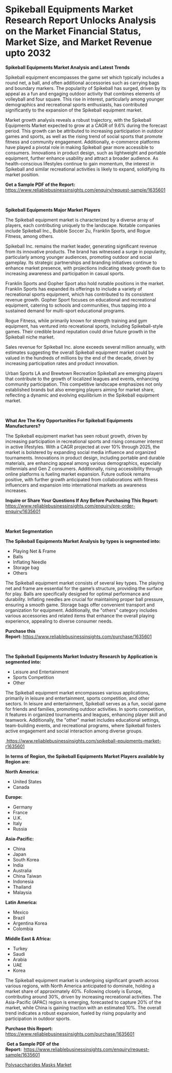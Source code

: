 <p><h1>Spikeball Equipments Market Research Report Unlocks Analysis on the Market Financial Status, Market Size, and Market Revenue upto 2032</h1></p><p><strong>Spikeball Equipments Market Analysis and Latest Trends</strong></p>
<p><p>Spikeball equipment encompasses the game set which typically includes a round net, a ball, and often additional accessories such as carrying bags and boundary markers. The popularity of Spikeball has surged, driven by its appeal as a fun and engaging outdoor activity that combines elements of volleyball and four square. This rise in interest, particularly among younger demographics and recreational sports enthusiasts, has contributed significantly to the expansion of the Spikeball equipment market.</p><p>Market growth analysis reveals a robust trajectory, with the Spikeball Equipments Market expected to grow at a CAGR of 9.6% during the forecast period. This growth can be attributed to increasing participation in outdoor games and sports, as well as the rising trend of social sports that promote fitness and community engagement. Additionally, e-commerce platforms have played a pivotal role in making Spikeball gear more accessible to consumers. Innovations in product design, such as lightweight and portable equipment, further enhance usability and attract a broader audience. As health-conscious lifestyles continue to gain momentum, the interest in Spikeball and similar recreational activities is likely to expand, solidifying its market position.</p></p>
<p><strong>Get a Sample PDF of the Report:&nbsp;</strong> <a href="https://www.reliablebusinessinsights.com/enquiry/request-sample/1635601?utm_campaign=3084&utm_medium=2&utm_source=Github&utm_content=ia&utm_term=23032025&utm_id=spikeball-equipments">https://www.reliablebusinessinsights.com/enquiry/request-sample/1635601</a></p>
<p>&nbsp;</p>
<p><strong>Spikeball Equipments Major Market Players</strong></p>
<p><p>The Spikeball equipment market is characterized by a diverse array of players, each contributing uniquely to the landscape. Notable companies include Spikeball Inc., Bubble Soccer 2u, Franklin Sports, and Rogue Fitness, among others.</p><p>Spikeball Inc. remains the market leader, generating significant revenue from its innovative products. The brand has witnessed a surge in popularity, particularly among younger audiences, promoting outdoor and social gameplay. Its strategic partnerships and branding initiatives continue to enhance market presence, with projections indicating steady growth due to increasing awareness and participation in casual sports.</p><p>Franklin Sports and Gopher Sport also hold notable positions in the market. Franklin Sports has expanded its offerings to include a variety of recreational sports equipment, which has contributed to its consistent revenue growth. Gopher Sport focuses on educational and recreational equipment, catering to schools and communities, thus tapping into a sustained demand for multi-sport educational programs.</p><p>Rogue Fitness, while primarily known for strength training and gym equipment, has ventured into recreational sports, including Spikeball-style games. Their credible brand reputation could drive future growth in the Spikeball niche market. </p><p>Sales revenue for Spikeball Inc. alone exceeds several million annually, with estimates suggesting the overall Spikeball equipment market could be valued in the hundreds of millions by the end of the decade, driven by increasing participation rates and product innovation. </p><p>Urban Sports LA and Brewtown Recreation Spikeball are emerging players that contribute to the growth of localized leagues and events, enhancing community participation. This competitive landscape emphasizes not only established brands but also emerging players aiming for market share, reflecting a dynamic and evolving equilibrium in the Spikeball equipment market.</p></p>
<p>&nbsp;</p>
<p><strong>What Are The Key Opportunities For Spikeball Equipments Manufacturers?</strong></p>
<p><p>The Spikeball equipment market has seen robust growth, driven by increasing participation in recreational sports and rising consumer interest in active lifestyles. With a CAGR projected at over 10% through 2025, the market is bolstered by expanding social media influence and organized tournaments. Innovations in product design, including portable and durable materials, are enhancing appeal among various demographics, especially millennials and Gen Z consumers. Additionally, rising accessibility through online platforms is fueling market expansion. Future outlook remains positive, with further growth anticipated from collaborations with fitness influencers and expansion into international markets as awareness increases.</p></p>
<p><strong>Inquire or Share Your Questions If Any Before Purchasing This Report:</strong> <a href="https://www.reliablebusinessinsights.com/enquiry/pre-order-enquiry/1635601?utm_campaign=3084&utm_medium=2&utm_source=Github&utm_content=ia&utm_term=23032025&utm_id=spikeball-equipments">https://www.reliablebusinessinsights.com/enquiry/pre-order-enquiry/1635601</a></p>
<p>&nbsp;</p>
<p><strong>Market Segmentation</strong></p>
<p><strong>The Spikeball Equipments Market Analysis by types is segmented into:</strong></p>
<p><ul><li>Playing Net & Frame</li><li>Balls</li><li>Inflating Needle</li><li>Storage bag</li><li>Others</li></ul></p>
<p><p>The Spikeball equipment market consists of several key types. The playing net and frame are essential for the game’s structure, providing the surface for play. Balls are specifically designed for optimal performance and durability. Inflating needles are crucial for maintaining proper ball pressure, ensuring a smooth game. Storage bags offer convenient transport and organization for equipment. Additionally, the "others" category includes various accessories and related items that enhance the overall playing experience, appealing to diverse consumer needs.</p></p>
<p><strong>Purchase this Report:&nbsp;</strong><a href="https://www.reliablebusinessinsights.com/purchase/1635601?utm_campaign=3084&utm_medium=2&utm_source=Github&utm_content=ia&utm_term=23032025&utm_id=spikeball-equipments">https://www.reliablebusinessinsights.com/purchase/1635601</a></p>
<p>&nbsp;</p>
<p><strong>The Spikeball Equipments Market Industry Research by Application is segmented into:</strong></p>
<p><ul><li>Leisure and Entertainment</li><li>Sports Competition</li><li>Other</li></ul></p>
<p><p>The Spikeball equipment market encompasses various applications, primarily in leisure and entertainment, sports competition, and other sectors. In leisure and entertainment, Spikeball serves as a fun, social game for friends and families, promoting outdoor activities. In sports competition, it features in organized tournaments and leagues, enhancing player skill and teamwork. Additionally, the "other" market includes educational settings, team-building events, and recreational programs, where Spikeball fosters active engagement and social interaction among diverse groups.</p></p>
<p><a href="https://www.reliablebusinessinsights.com/spikeball-equipments-market-r1635601?utm_campaign=3084&utm_medium=2&utm_source=Github&utm_content=ia&utm_term=23032025&utm_id=spikeball-equipments">&nbsp;https://www.reliablebusinessinsights.com/spikeball-equipments-market-r1635601</a></p>
<p><strong>In terms of Region, the Spikeball Equipments Market Players available by Region are:</strong></p>
<p>
    <p> <strong> North America: </strong>
        <ul>
            <li>United States</li>
            <li>Canada</li>
        </ul>
        </p> 
    <p> <strong> Europe: </strong>
        <ul>
            <li>Germany</li>
            <li>France</li>
            <li>U.K.</li>
            <li>Italy</li>
            <li>Russia</li>
        </ul>
        </p> 
    <p> <strong> Asia-Pacific: </strong>
        <ul>
            <li>China</li>
            <li>Japan</li>
            <li>South Korea</li>
            <li>India</li>
            <li>Australia</li>
            <li>China Taiwan</li>
            <li>Indonesia</li>
            <li>Thailand</li>
            <li>Malaysia</li>
        </ul>
        </p> 
    <p> <strong> Latin America: </strong>
        <ul>
            <li>Mexico</li>
            <li>Brazil</li>
            <li>Argentina Korea</li>
            <li>Colombia</li>
        </ul>
        </p> 
    <p> <strong> Middle East & Africa: </strong>
        <ul>
            <li>Turkey</li>
            <li>Saudi</li>
            <li>Arabia</li>
            <li>UAE</li>
            <li>Korea</li>
        </ul>
    </p>
    </p>
<p><p>The Spikeball equipment market is undergoing significant growth across various regions, with North America anticipated to dominate, holding a market share of approximately 40%. Following closely is Europe, contributing around 30%, driven by increasing recreational activities. The Asia-Pacific (APAC) region is emerging, forecasted to capture 20% of the market, while China is gaining traction with an estimated 10%. The overall trend indicates a robust expansion, fueled by rising popularity and participation in outdoor sports.</p></p>
<p><strong>Purchase this Report: </strong><a href="https://www.reliablebusinessinsights.com/purchase/1635601?utm_campaign=3084&utm_medium=2&utm_source=Github&utm_content=ia&utm_term=23032025&utm_id=spikeball-equipments">https://www.reliablebusinessinsights.com/purchase/1635601</a></p>
<p>&nbsp;<strong>Get a Sample PDF of the Report:&nbsp;&nbsp;</strong><a href="https://www.reliablebusinessinsights.com/enquiry/request-sample/1635601?utm_campaign=3084&utm_medium=2&utm_source=Github&utm_content=ia&utm_term=23032025&utm_id=spikeball-equipments">https://www.reliablebusinessinsights.com/enquiry/request-sample/1635601</a></p>
<p><strong></strong></p>
<p><p><a href="https://github.com/voigttyagi/Market-Research-Report-List-1/blob/main/polysaccharides-masks-market.md?utm_campaign=3084&utm_medium=2&utm_source=Github&utm_content=ia&utm_term=23032025&utm_id=spikeball-equipments">Polysaccharides Masks Market</a></p></p>